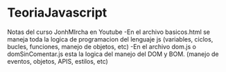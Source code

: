 # TeoriaJavascript
Notas del curso JonhMIrcha en Youtube
-En el archivo basicos.html se maneja toda la logica de programacion del lenguaje js (variables, ciclos, bucles, funciones, manejo de objetos, etc)
-En el archivo dom.js o domSinComentar.js esta la logica del manejo del DOM y BOM. (manejo de eventos, objetos, APIS, estilos, etc)
